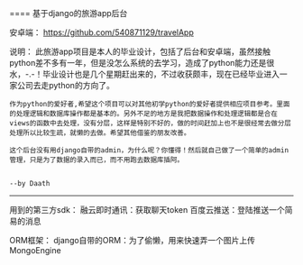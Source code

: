 
==== 基于django的旅游app后台

安卓端： https://github.com/540871129/travelApp

说明：
    此旅游app项目是本人的毕业设计，包括了后台和安卓端，虽然接触python差不多有一年，但是没怎么系统的去学习，造成了python能力还是很水，-.-！毕业设计也是几个星期赶出来的，不过收获颇丰，现在已经毕业进入一家公司去走python的方向了。
    
    作为python的爱好者,希望这个项目可以对其他初学python的爱好者提供相应项目参考。里面的处理逻辑和数据库操作都是基本的。另外不足的地方是我把数据操作和处理逻辑都是合在views的函数中去处理，没有分层，这样是特别不好的，做的时间赶加上也不是很经常去做分层处理所以比较生疏，就懒的去做。希望其他借鉴的朋友改善。
    
    这个后台没有用django自带的admin，为什么呢？你懂得！然后就自己做了一个简单的admin管理，只是为了数据的录入而已，而不用跑去数据库插阿。

                                                                                                            --by Daath
-------------------------------------------------------------------------------------------------------------------------------


用到的第三方sdk：
    融云即时通讯：获取聊天token
    百度云推送：登陆推送一个简易的消息


ORM框架：
    django自带的ORM：为了偷懒，用来快速弄一个图片上传
    MongoEngine




